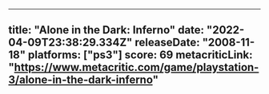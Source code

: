 
---
title: "Alone in the Dark: Inferno"
date: "2022-04-09T23:38:29.334Z"
releaseDate: "2008-11-18"
platforms: ["ps3"]
score: 69
metacriticLink: "https://www.metacritic.com/game/playstation-3/alone-in-the-dark-inferno"
---
